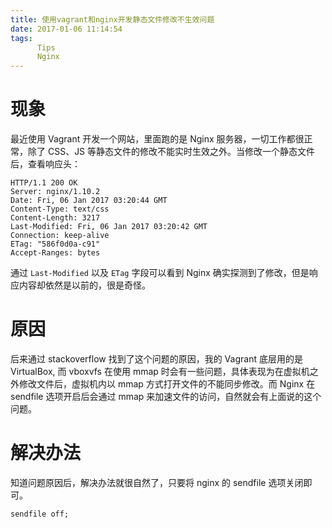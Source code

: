```yaml
---
title: 使用vagrant和nginx开发静态文件修改不生效问题
date: 2017-01-06 11:14:54
tags: 
      Tips
      Nginx
---
```


# 现象
最近使用 Vagrant 开发一个网站，里面跑的是 Nginx 服务器，一切工作都很正常，除了 CSS、JS 等静态文件的修改不能实时生效之外。当修改一个静态文件后，查看响应头：

```
HTTP/1.1 200 OK
Server: nginx/1.10.2
Date: Fri, 06 Jan 2017 03:20:44 GMT
Content-Type: text/css
Content-Length: 3217
Last-Modified: Fri, 06 Jan 2017 03:20:42 GMT
Connection: keep-alive
ETag: "586f0d0a-c91"
Accept-Ranges: bytes
```
通过 `Last-Modified` 以及 `ETag` 字段可以看到 Nginx 确实探测到了修改，但是响应内容却依然是以前的，很是奇怪。

# 原因
后来通过 stackoverflow 找到了这个问题的原因，我的 Vagrant 底层用的是 VirtualBox, 而 vboxvfs 在使用 mmap 时会有一些问题，具体表现为在虚拟机之外修改文件后，虚拟机内以 mmap 方式打开文件的不能同步修改。而 Nginx 在 sendfile 选项开启后会通过 mmap 来加速文件的访问，自然就会有上面说的这个问题。

# 解决办法
知道问题原因后，解决办法就很自然了，只要将 nginx 的 sendfile 选项关闭即可。

```
sendfile off;
```

